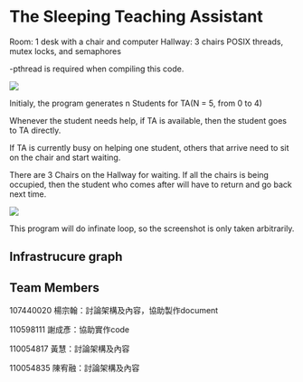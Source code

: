 # The Sleeping Teaching Assistant
Room: 1 desk with a chair and computer
Hallway: 3 chairs
POSIX threads, mutex locks, and semaphores

-pthread is required when compiling this code.

![](https://i.imgur.com/AwLMeVu.png)

Initialy, the program generates n Students for TA(N = 5, from 0 to 4)

Whenever the student needs help, if TA is available, then the student goes to TA directly.

If TA is currently busy on helping one student, others that arrive need to sit on the chair and start waiting.

There are 3 Chairs on the Hallway for waiting. If all the chairs is being occupied, then the student who comes after will have to return and go back next time.

![](https://i.imgur.com/F3eOw7J.png)

This program will do infinate loop, so the screenshot is only taken arbitrarily.

## Infrastrucure graph


## Team Members
107440020 楊宗翰：討論架構及內容，協助製作document

110598111 謝成彥：協助實作code

110054817 黃慧：討論架構及內容

110054835 陳宥融：討論架構及內容
